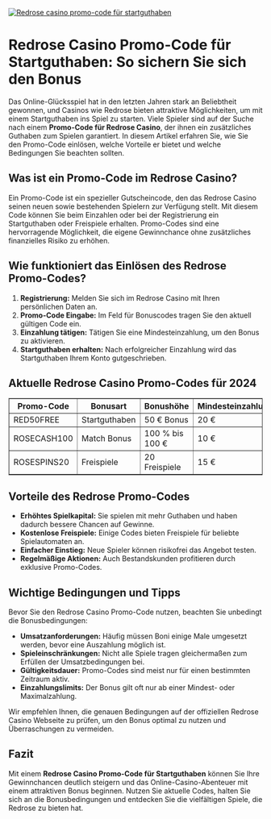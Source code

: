 [![Redrose casino promo-code für startguthaben](https://123-caf.pages.dev/gitsignup.png)](https://vrmoo.ru/Bt82HjjY)

<h1>Redrose Casino Promo-Code für Startguthaben: So sichern Sie sich den Bonus</h1>  <p>Das Online-Glücksspiel hat in den letzten Jahren stark an Beliebtheit gewonnen, und Casinos wie Redrose bieten attraktive Möglichkeiten, um mit einem Startguthaben ins Spiel zu starten. Viele Spieler sind auf der Suche nach einem <strong>Promo-Code für Redrose Casino</strong>, der ihnen ein zusätzliches Guthaben zum Spielen garantiert. In diesem Artikel erfahren Sie, wie Sie den Promo-Code einlösen, welche Vorteile er bietet und welche Bedingungen Sie beachten sollten.</p>  <h2>Was ist ein Promo-Code im Redrose Casino?</h2>  <p>Ein Promo-Code ist ein spezieller Gutscheincode, den das Redrose Casino seinen neuen sowie bestehenden Spielern zur Verfügung stellt. Mit diesem Code können Sie beim Einzahlen oder bei der Registrierung ein Startguthaben oder Freispiele erhalten. Promo-Codes sind eine hervorragende Möglichkeit, die eigene Gewinnchance ohne zusätzliches finanzielles Risiko zu erhöhen.</p>  <h2>Wie funktioniert das Einlösen des Redrose Promo-Codes?</h2>  <ol>   <li><strong>Registrierung:</strong> Melden Sie sich im Redrose Casino mit Ihren persönlichen Daten an.</li>   <li><strong>Promo-Code Eingabe:</strong> Im Feld für Bonuscodes tragen Sie den aktuell gültigen Code ein.</li>   <li><strong>Einzahlung tätigen:</strong> Tätigen Sie eine Mindesteinzahlung, um den Bonus zu aktivieren.</li>   <li><strong>Startguthaben erhalten:</strong> Nach erfolgreicher Einzahlung wird das Startguthaben Ihrem Konto gutgeschrieben.</li> </ol>  <h2>Aktuelle Redrose Casino Promo-Codes für 2024</h2>  <table border="1" cellpadding="8" cellspacing="0" style="border-collapse: collapse; width: 100%; max-width: 600px;">   <thead>     <tr>       <th>Promo-Code</th>       <th>Bonusart</th>       <th>Bonushöhe</th>       <th>Mindesteinzahlung</th>       <th>Gültigkeit</th>     </tr>   </thead>   <tbody>     <tr>       <td>RED50FREE</td>       <td>Startguthaben</td>       <td>50 € Bonus</td>       <td>20 €</td>       <td>31.12.2024</td>     </tr>     <tr>       <td>ROSECASH100</td>       <td>Match Bonus</td>       <td>100 % bis 100 €</td>       <td>10 €</td>       <td>30.06.2024</td>     </tr>     <tr>       <td>ROSESPINS20</td>       <td>Freispiele</td>       <td>20 Freispiele</td>       <td>15 €</td>       <td>31.03.2024</td>     </tr>   </tbody> </table>  <h2>Vorteile des Redrose Promo-Codes</h2>  <ul>   <li><strong>Erhöhtes Spielkapital:</strong> Sie spielen mit mehr Guthaben und haben dadurch bessere Chancen auf Gewinne.</li>   <li><strong>Kostenlose Freispiele:</strong> Einige Codes bieten Freispiele für beliebte Spielautomaten an.</li>   <li><strong>Einfacher Einstieg:</strong> Neue Spieler können risikofrei das Angebot testen.</li>   <li><strong>Regelmäßige Aktionen:</strong> Auch Bestandskunden profitieren durch exklusive Promo-Codes.</li> </ul>  <h2>Wichtige Bedingungen und Tipps</h2>  <p>Bevor Sie den Redrose Casino Promo-Code nutzen, beachten Sie unbedingt die Bonusbedingungen:</p>  <ul>   <li><strong>Umsatzanforderungen:</strong> Häufig müssen Boni einige Male umgesetzt werden, bevor eine Auszahlung möglich ist.</li>   <li><strong>Spieleinschränkungen:</strong> Nicht alle Spiele tragen gleichermaßen zum Erfüllen der Umsatzbedingungen bei.</li>   <li><strong>Gültigkeitsdauer:</strong> Promo-Codes sind meist nur für einen bestimmten Zeitraum aktiv.</li>   <li><strong>Einzahlungslimits:</strong> Der Bonus gilt oft nur ab einer Mindest- oder Maximalzahlung.</li> </ul>  <p>Wir empfehlen Ihnen, die genauen Bedingungen auf der offiziellen Redrose Casino Webseite zu prüfen, um den Bonus optimal zu nutzen und Überraschungen zu vermeiden.</p>  <h2>Fazit</h2>  <p>Mit einem <strong>Redrose Casino Promo-Code für Startguthaben</strong> können Sie Ihre Gewinnchancen deutlich steigern und das Online-Casino-Abenteuer mit einem attraktiven Bonus beginnen. Nutzen Sie aktuelle Codes, halten Sie sich an die Bonusbedingungen und entdecken Sie die vielfältigen Spiele, die Redrose zu bieten hat.</p>